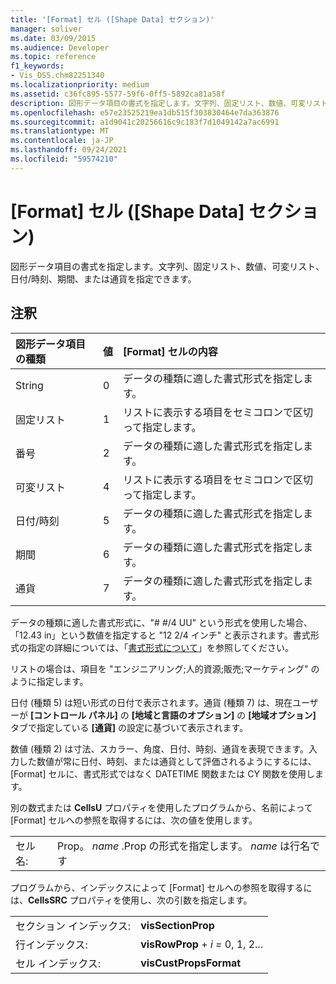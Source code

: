 ```yaml
---
title: '[Format] セル ([Shape Data] セクション)'
manager: soliver
ms.date: 03/09/2015
ms.audience: Developer
ms.topic: reference
f1_keywords:
- Vis_DSS.chm82251340
ms.localizationpriority: medium
ms.assetid: c36fc895-5577-59f6-0ff5-5892ca81a58f
description: 図形データ項目の書式を指定します。文字列、固定リスト、数値、可変リスト、日付/時刻、期間、または通貨を指定できます。
ms.openlocfilehash: e57e23525219ea1db515f303830464e7da363876
ms.sourcegitcommit: a1d9041c20256616c9c183f7d1049142a7ac6991
ms.translationtype: MT
ms.contentlocale: ja-JP
ms.lasthandoff: 09/24/2021
ms.locfileid: "59574210"
---
```

# <a name="format-cell-shape-data-section"></a>[Format] セル ([Shape Data] セクション)

図形データ項目の書式を指定します。文字列、固定リスト、数値、可変リスト、日付/時刻、期間、または通貨を指定できます。
  
## <a name="remarks"></a>注釈

|**図形データ項目の種類**|**値**|**[Format] セルの内容**|
|:-----|:-----|:-----|
| String  <br/> | 0  <br/> | データの種類に適した書式形式を指定します。  <br/> |
| 固定リスト  <br/> | 1  <br/> | リストに表示する項目をセミコロンで区切って指定します。  <br/> |
| 番号  <br/> | 2  <br/> | データの種類に適した書式形式を指定します。  <br/> |
| 可変リスト  <br/> | 4   <br/> | リストに表示する項目をセミコロンで区切って指定します。  <br/> |
| 日付/時刻  <br/> | 5  <br/> | データの種類に適した書式形式を指定します。  <br/> |
| 期間  <br/> | 6   <br/> | データの種類に適した書式形式を指定します。  <br/> |
| 通貨  <br/> | 7   <br/> | データの種類に適した書式形式を指定します。  <br/> |
   
データの種類に適した書式形式に、"# #/4 UU" という形式を使用した場合、「12.43 in」という数値を指定すると "12 2/4 インチ" と表示されます。書式形式の指定の詳細については、「[書式形式について](about-format-pictures.md)」を参照してください。
  
リストの場合は、項目を "エンジニアリング;人的資源;販売;マーケティング" のように指定します。
  
日付 (種類 5) は短い形式の日付で表示されます。通貨 (種類 7) は、現在ユーザーが **[コントロール パネル]** の **[地域と言語のオプション]** の **[地域オプション]** タブで指定している **[通貨]** の設定に基づいて表示されます。
  
数値 (種類 2) は寸法、スカラー、角度、日付、時刻、通貨を表現できます。入力した数値が常に日付、時刻、または通貨として評価されるようにするには、[Format] セルに、書式形式ではなく DATETIME 関数または CY 関数を使用します。
  
別の数式または **CellsU** プロパティを使用したプログラムから、名前によって [Format] セルへの参照を取得するには、次の値を使用します。 
  
|||
|:-----|:-----|
| セル名:  <br/> | Prop。  *name*  .Prop の形式を指定します。  *name*  は行名です  <br/> |
   
プログラムから、インデックスによって [Format] セルへの参照を取得するには、**CellsSRC** プロパティを使用し、次の引数を指定します。 
  
|||
|:-----|:-----|
| セクション インデックス:  <br/> |**visSectionProp** <br/> |
| 行インデックス:  <br/> |**visRowProp**  +  *i* *=* 0, 1, 2...  <br/> |
| セル インデックス:  <br/> |**visCustPropsFormat** <br/> |
   

